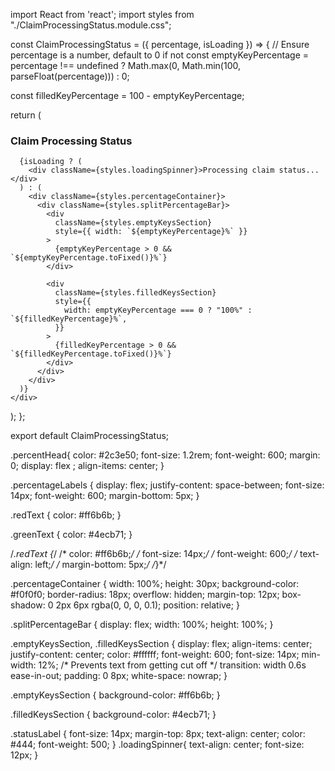 
import React from 'react';
import styles from "./ClaimProcessingStatus.module.css";

const ClaimProcessingStatus = ({ percentage, isLoading }) => {
  // Ensure percentage is a number, default to 0 if not
  const emptyKeyPercentage = percentage !== undefined 
    ? Math.max(0, Math.min(100, parseFloat(percentage)))
    : 0;
  
  const filledKeyPercentage = 100 - emptyKeyPercentage;

  return (
    <div>
      <h3 className={styles.percentHead}>Claim Processing Status</h3>

      {isLoading ? (
        <div className={styles.loadingSpinner}>Processing claim status...</div>
      ) : (
        <div className={styles.percentageContainer}>
          <div className={styles.splitPercentageBar}>
            <div
              className={styles.emptyKeysSection}
              style={{ width: `${emptyKeyPercentage}%` }}
            >
              {emptyKeyPercentage > 0 && `${emptyKeyPercentage.toFixed()}%`}
            </div>

            <div
              className={styles.filledKeysSection}
              style={{
                width: emptyKeyPercentage === 0 ? "100%" : `${filledKeyPercentage}%`,
              }}
            >
              {filledKeyPercentage > 0 && `${filledKeyPercentage.toFixed()}%`}
            </div>
          </div>
        </div>
      )}
    </div>
  );
};

export default ClaimProcessingStatus;

.percentHead{
      color: #2c3e50;
    font-size: 1.2rem;
    font-weight: 600;
    margin: 0;
    display: flex
;
    align-items: center;
}

.percentageLabels {
  display: flex;
  justify-content: space-between;
  font-size: 14px;
  font-weight: 600;
  margin-bottom: 5px;
}

.redText {
  color: #ff6b6b;
}

.greenText {
  color: #4ecb71;
}

/*.redText {*/
/*  color: #ff6b6b;*/
/*  font-size: 14px;*/
/*  font-weight: 600;*/
/*  text-align: left;*/
/*  margin-bottom: 5px;*/
/*}*/

.percentageContainer {
  width: 100%;
  height: 30px;
  background-color: #f0f0f0;
  border-radius: 18px;
  overflow: hidden;
  margin-top: 12px;
  box-shadow: 0 2px 6px rgba(0, 0, 0, 0.1);
  position: relative;
}


.splitPercentageBar {
  display: flex;
  width: 100%;
  height: 100%;
}

.emptyKeysSection,
.filledKeysSection {
  display: flex;
  align-items: center;
  justify-content: center;
  color: #ffffff;
  font-weight: 600;
  font-size: 14px;
  min-width: 12%; /* Prevents text from getting cut off */
  transition: width 0.6s ease-in-out;
  padding: 0 8px;
  white-space: nowrap;
}

.emptyKeysSection {
  background-color: #ff6b6b;
}

.filledKeysSection {
  background-color: #4ecb71;
}

.statusLabel {
  font-size: 14px;
  margin-top: 8px;
  text-align: center;
  color: #444;
  font-weight: 500;
}
.loadingSpinner{
  text-align: center;
  font-size: 12px;
}

